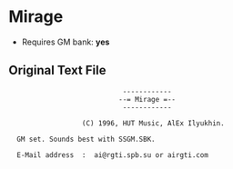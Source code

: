 # Mirage

* Requires GM bank: **yes**

## Original Text File
```
                            ------------
                           --= Mirage =--
                            ------------

                  (C) 1996, HUT Music, AlEx Ilyukhin.

  GM set. Sounds best with SSGM.SBK.

  E-Mail address  :  ai@rgti.spb.su or airgti.com
```
